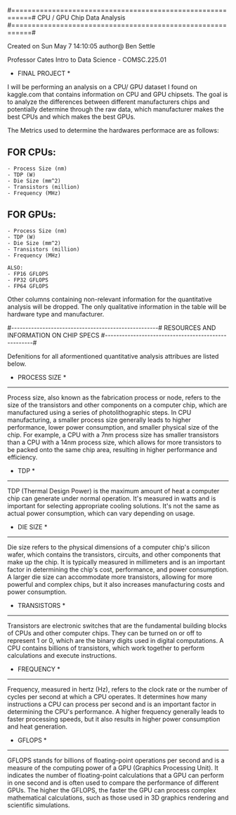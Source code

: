 #===========================================================#
                CPU / GPU Chip Data Analysis
#===========================================================#

Created on Sun May  7 14:10:05
author@ Ben Settle

Professor Cates
Intro to Data Science - COMSC.225.01

* FINAL PROJECT *

I will be performing an analysis on a CPU/ GPU dataset I found on kaggle.com that contains
information on CPU and GPU chipsets. The goal is to analyze the differences between different
manufacturers chips and potentially determine through the raw data, which manufacturer makes the best
CPUs and which makes the best GPUs.


The Metrics used to determine the hardwares performace are as follows:

FOR CPUs:
---------
    - Process Size (nm)
    - TDP (W)
    - Die Size (mm^2)
    - Transistors (million)
    - Frequency (MHz)

FOR GPUs:
---------
    - Process Size (nm)
    - TDP (W)
    - Die Size (mm^2)
    - Transistors (million)
    - Frequency (MHz)

    ALSO:
    - FP16 GFLOPS
    - FP32 GFLOPS
    - FP64 GFLOPS

Other columns containing non-relevant information for the quantitative analysis will be dropped.
The only qualitative information in the table will be hardware type and manufacturer.

#----------------------------------------------------#
        RESOURCES AND INFORMATION ON CHIP SPECS
#----------------------------------------------------#

Defenitions for all aformentioned quantitative analysis attribues are listed below.

* PROCESS SIZE *
----------------
Process size, also known as the fabrication process or node, 
refers to the size of the transistors and other components on a computer chip, 
which are manufactured using a series of photolithographic steps. 
In CPU manufacturing, a smaller process size generally leads to higher performance, 
lower power consumption, and smaller physical size of the chip. For example, 
a CPU with a 7nm process size has smaller transistors than a CPU with a 14nm process size, 
which allows for more transistors to be packed onto the same chip area, 
resulting in higher performance and efficiency.

* TDP *
-------
TDP (Thermal Design Power) is the maximum amount of heat a computer chip can generate under normal operation. 
It's measured in watts and is important for selecting appropriate cooling solutions. 
It's not the same as actual power consumption, which can vary depending on usage.

* DIE SIZE *
------------
Die size refers to the physical dimensions of a computer chip's silicon wafer, 
which contains the transistors, circuits, and other components that make up the chip. 
It is typically measured in millimeters and is an important factor in determining the chip's cost, 
performance, and power consumption. A larger die size can accommodate more transistors, 
allowing for more powerful and complex chips, but it also increases manufacturing costs and power consumption.

* TRANSISTORS *
---------------
Transistors are electronic switches that are the fundamental building blocks of CPUs and other computer chips. 
They can be turned on or off to represent 1 or 0, which are the binary digits used in digital computations. 
A CPU contains billions of transistors, which work together to perform calculations and execute instructions.

* FREQUENCY *
-------------
Frequency, measured in hertz (Hz), refers to the clock rate or the 
number of cycles per second at which a CPU operates. 
It determines how many instructions a CPU can process per second and is an important factor 
in determining the CPU's performance. A higher frequency generally leads to faster processing speeds, 
but it also results in higher power consumption and heat generation.

* GFLOPS *
----------
GFLOPS stands for billions of floating-point operations per second and is a measure of the computing power 
of a GPU (Graphics Processing Unit). It indicates the number of floating-point calculations that a GPU can 
perform in one second and is often used to compare the performance of different GPUs. The higher the GFLOPS, 
the faster the GPU can process complex mathematical calculations, such as those used in 3D graphics 
rendering and scientific simulations.